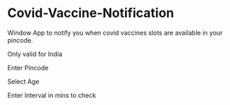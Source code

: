 # Covid-Vaccine-Notification

Window App to notify you when covid vaccines slots are available in your pincode.

Only valid for India

Enter Pincode

Select Age

Enter Interval in mins to check 


